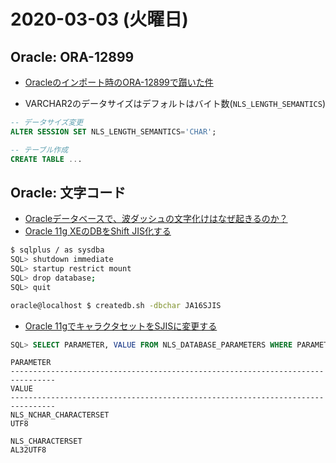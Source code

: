 # 2020-03-03 (火曜日)

## Oracle: ORA-12899

- [Oracleのインポート時のORA-12899で躓いた件](http://programmer-toy-box.sblo.jp/article/43026514.html)

- VARCHAR2のデータサイズはデフォルトはバイト数(`NLS_LENGTH_SEMANTICS`)

~~~sql
-- データサイズ変更
ALTER SESSION SET NLS_LENGTH_SEMANTICS='CHAR';

-- テーブル作成
CREATE TABLE ...
~~~

## Oracle: 文字コード

- [Oracleデータベースで、波ダッシュの文字化けはなぜ起きるのか？](https://www.idearu.info/article/data/ds1083)
- [Oracle 11g XEのDBをShift JIS化する](https://qiita.com/jsaito/items/33c7b2b5dd80a7447a14)

~~~bash
$ sqlplus / as sysdba
SQL> shutdown immediate
SQL> startup restrict mount
SQL> drop database;
SQL> quit

oracle@localhost $ createdb.sh -dbchar JA16SJIS
~~~

- [Oracle 11gでキャラクタセットをSJISに変更する](https://sterfield.co.jp/blog/development/oracle-11g%E3%81%A7%E3%82%AD%E3%83%A3%E3%83%A9%E3%82%AF%E3%82%BF%E3%82%BB%E3%83%83%E3%83%88%E3%82%92sjis%E3%81%AB%E5%A4%89%E6%9B%B4%E3%81%99%E3%82%8B/)



~~~sql
SQL> SELECT PARAMETER, VALUE FROM NLS_DATABASE_PARAMETERS WHERE PARAMETER LIKE '%CHARACTERSET%';
~~~

~~~text
PARAMETER
--------------------------------------------------------------------------------
VALUE
--------------------------------------------------------------------------------
NLS_NCHAR_CHARACTERSET
UTF8

NLS_CHARACTERSET
AL32UTF8
~~~

